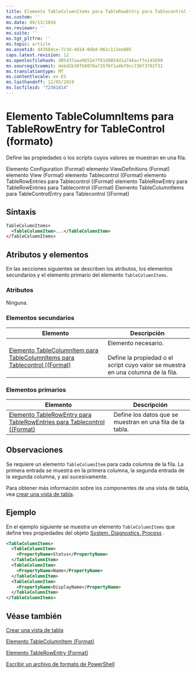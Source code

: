 ```yaml
---
title: Elemento TableColumnItems para TableRowEntry para Tablecontrol ((Format) | Microsoft Docs
ms.custom: ''
ms.date: 09/13/2016
ms.reviewer: ''
ms.suite: ''
ms.tgt_pltfrm: ''
ms.topic: article
ms.assetid: d43684ce-7c3d-4d14-8dbd-061c111ee805
caps.latest.revision: 12
ms.openlocfilehash: d05437aaa9652e7f81d0854d1a746acffe145699
ms.sourcegitcommit: debd2b38fb8070a7357bf1a4bf9cc736f3702f31
ms.translationtype: MT
ms.contentlocale: es-ES
ms.lasthandoff: 12/05/2019
ms.locfileid: "72361814"
---
```

# <a name="tablecolumnitems-element-for-tablerowentry-for-tablecontrol-format"></a>Elemento TableColumnItems para TableRowEntry for TableControl (formato)

Define las propiedades o los scripts cuyos valores se muestran en una fila.

Elemento Configuration (Format) elemento ViewDefinitions (Format) elemento View (Format) elemento Tablecontrol ((Format) elemento TableRowEntries para Tablecontrol ((Format) elemento TableRowEntry para TableRowEntries para Tablecontrol ((Format) Elemento TableColumnItems para TableControlEntry para Tablecontrol ((Format)

## <a name="syntax"></a>Sintaxis

```xml
TableColumnItems>
  <TableColumnItem>...</TableColumnItem>
</TableColumnItems>
```

## <a name="attributes-and-elements"></a>Atributos y elementos

En las secciones siguientes se describen los atributos, los elementos secundarios y el elemento primario del elemento `TableColumnItems`.

### <a name="attributes"></a>Atributos

Ninguna.

### <a name="child-elements"></a>Elementos secundarios

|Elemento|Descripción|
|-------------|-----------------|
|[Elemento TableColumnItem para TableColumnItems para Tablecontrol ((Format)](./tablecolumnitem-element-for-tablecolumnitems-for-tablecontrol-format.md)|Elemento necesario.<br /><br /> Define la propiedad o el script cuyo valor se muestra en una columna de la fila.|

### <a name="parent-elements"></a>Elementos primarios

|Elemento|Descripción|
|-------------|-----------------|
|[Elemento TableRowEntry para TableRowEntries para Tablecontrol ((Format)](./tablerowentry-element-for-tablerowentries-for-tablecontrol-format.md)|Define los datos que se muestran en una fila de la tabla.|

## <a name="remarks"></a>Observaciones

Se requiere un elemento `TableColumnItem` para cada columna de la fila. La primera entrada se muestra en la primera columna, la segunda entrada de la segunda columna, y así sucesivamente.

Para obtener más información sobre los componentes de una vista de tabla, vea [crear una vista de tabla](./creating-a-table-view.md).

## <a name="example"></a>Ejemplo

En el ejemplo siguiente se muestra un elemento `TableColumnItems` que define tres propiedades del objeto [System. Diagnostics. Process](/dotnet/api/System.Diagnostics.Process) .

```xml
<TableColumnItems>
  <TableColumnItem>
    <PropertyName>Status</PropertyName>
  </TableColumnItem>
  <TableColumnItem>
    <PropertyName>Name</PropertyName>
  </TableColumnItem>
  <TableColumnItem>
    <PropertyName>DisplayName</PropertyName>
  </TableColumnItem>
</TableColumnItems>

```

## <a name="see-also"></a>Véase también

[Crear una vista de tabla](./creating-a-table-view.md)

[Elemento TableColumnItem (Format)](./tablecolumnitem-element-for-tablecolumnitems-for-tablecontrol-format.md)

[Elemento TableRowEntry (Format)](./tablerowentry-element-for-tablerowentries-for-tablecontrol-format.md)

[Escribir un archivo de formato de PowerShell](./writing-a-powershell-formatting-file.md)
